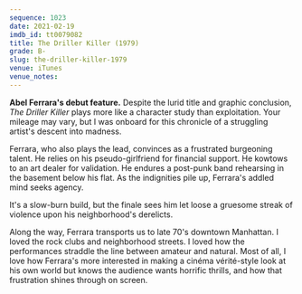 ```yaml
---
sequence: 1023
date: 2021-02-19
imdb_id: tt0079082
title: The Driller Killer (1979)
grade: B-
slug: the-driller-killer-1979
venue: iTunes
venue_notes:
---
```


**Abel Ferrara's debut feature.** Despite the lurid title and graphic conclusion, _The Driller Killer_ plays more like a character study than exploitation. Your mileage may vary, but I was onboard for this chronicle of a struggling artist's descent into madness.

<!-- end -->

Ferrara, who also plays the lead, convinces as a frustrated burgeoning talent. He relies on his pseudo-girlfriend for financial support. He kowtows to an art dealer for validation. He endures a post-punk band rehearsing in the basement below his flat. As the indignities pile up, Ferrara's addled mind seeks agency.

It's a slow-burn build, but the finale sees him let loose a gruesome streak of violence upon his neighborhood's derelicts.

Along the way, Ferrara transports us to late 70's downtown Manhattan. I loved the rock clubs and neighborhood streets. I loved how the performances straddle the line between amateur and natural. Most of all, I love how Ferrara's more interested in making a cinéma vérité-style look at his own world but knows the audience wants horrific thrills, and how that frustration shines through on screen.